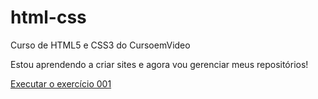 # html-css
Curso de HTML5 e CSS3 do CursoemVideo

Estou aprendendo a criar sites e agora vou gerenciar meus repositórios!

<a href="https://devdanielfortes.github.io/html-css/exercicios/ex001/index.html">Executar o exercício 001</a>